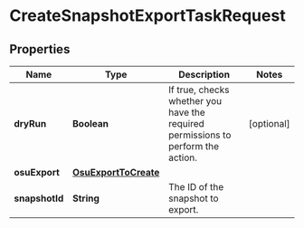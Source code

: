 

# CreateSnapshotExportTaskRequest


## Properties

| Name | Type | Description | Notes |
|------------ | ------------- | ------------- | -------------|
|**dryRun** | **Boolean** | If true, checks whether you have the required permissions to perform the action. |  [optional] |
|**osuExport** | [**OsuExportToCreate**](OsuExportToCreate.md) |  |  |
|**snapshotId** | **String** | The ID of the snapshot to export. |  |



